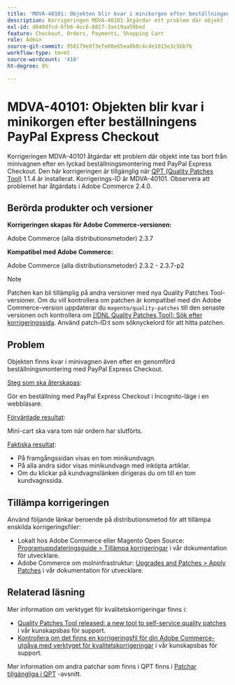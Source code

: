 ```yaml
---
title: 'MDVA-40101: Objekten blir kvar i minikorgen efter beställningens PayPal Express Checkout'
description: Korrigeringen MDVA-40101 åtgärdar ett problem där objekt inte tas bort från minivagnen efter en lyckad beställningsmontering med PayPal Express Checkout. Den här korrigeringen är tillgänglig när [QPT-verktyget (Quality Patches Tool)](https://devdocs.magento.com/guides/v2.4/comp-mgr/patching.html#mqp) 1.1.4 är installerat. Korrigerings-ID är MDVA-40101. Observera att problemet har åtgärdats i Adobe Commerce 2.4.0.
exl-id: d640dfcd-6fb6-4cc6-8817-3ae19aa59bed
feature: Checkout, Orders, Payments, Shopping Cart
role: Admin
source-git-commit: 958179e0f3efe08e65ea8b0c4c4e1015e3c5bb76
workflow-type: tm+mt
source-wordcount: '410'
ht-degree: 0%

---
```


# MDVA-40101: Objekten blir kvar i minikorgen efter beställningens PayPal Express Checkout

Korrigeringen MDVA-40101 åtgärdar ett problem där objekt inte tas bort från minivagnen efter en lyckad beställningsmontering med PayPal Express Checkout. Den här korrigeringen är tillgänglig när [QPT (Quality Patches Tool)](https://devdocs.magento.com/guides/v2.4/comp-mgr/patching.html#mqp) 1.1.4 är installerat. Korrigerings-ID är MDVA-40101. Observera att problemet har åtgärdats i Adobe Commerce 2.4.0.

## Berörda produkter och versioner

**Korrigeringen skapas för Adobe Commerce-versionen:**

Adobe Commerce (alla distributionsmetoder) 2.3.7

**Kompatibel med Adobe Commerce:**

Adobe Commerce (alla distributionsmetoder) 2.3.2 - 2.3.7-p2

>[!NOTE]
>
>Patchen kan bli tillämplig på andra versioner med nya Quality Patches Tool-versioner. Om du vill kontrollera om patchen är kompatibel med din Adobe Commerce-version uppdaterar du `magento/quality-patches` till den senaste versionen och kontrollera om [[!DNL Quality Patches Tool]: Sök efter korrigeringssida](https://devdocs.magento.com/quality-patches/tool.html#patch-grid). Använd patch-ID:t som söknyckelord för att hitta patchen.

## Problem

Objekten finns kvar i minivagnen även efter en genomförd beställningsmontering med PayPal Express Checkout.

<u>Steg som ska återskapas</u>:

Gör en beställning med PayPal Express Checkout i Incognito-läge i en webbläsare.

<u>Förväntade resultat</u>:

Mini-cart ska vara tom när ordern har slutförts.

<u>Faktiska resultat</u>:

* På framgångssidan visas en tom minikundvagn.
* På alla andra sidor visas minikundvagn med inköpta artiklar.
* Om du klickar på kundvagnslänken dirigeras du om till en tom kundvagnssida.

## Tillämpa korrigeringen

Använd följande länkar beroende på distributionsmetod för att tillämpa enskilda korrigeringsfiler:

* Lokalt hos Adobe Commerce eller Magento Open Source: [Programuppdateringsguide > Tillämpa korrigeringar](https://devdocs.magento.com/guides/v2.4/comp-mgr/patching/mqp.html) i vår dokumentation för utvecklare.
* Adobe Commerce om molninfrastruktur: [Upgrades and Patches > Apply Patches](https://devdocs.magento.com/cloud/project/project-patch.html) i vår dokumentation för utvecklare.

## Relaterad läsning

Mer information om verktyget för kvalitetskorrigeringar finns i:

* [Quality Patches Tool released: a new tool to self-service quality patches](/help/announcements/adobe-commerce-announcements/magento-quality-patches-released-new-tool-to-self-serve-quality-patches.md) i vår kunskapsbas för support.
* [Kontrollera om det finns en korrigeringsfil för din Adobe Commerce-utgåva med verktyget för kvalitetskorrigeringar](/help/support-tools/patches-available-in-qpt-tool/check-patch-for-magento-issue-with-magento-quality-patches.md) i vår kunskapsbas för support.

Mer information om andra patchar som finns i QPT finns i [Patchar tillgängliga i QPT](https://support.magento.com/hc/en-us/sections/360010506631-Patches-available-in-QPT-tool-) -avsnitt.
